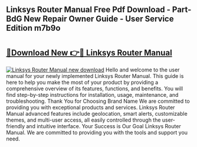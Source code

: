 ## Linksys Router Manual Free Pdf Download - Part-BdG New Repair Owner Guide - User Service Edition m7b9o

# <h2><a href="http://bc31273.oget.top/?id=Linksys+Router+Manual">🔗Download New 👉🔴 Linksys Router Manual</a></h2>

[![Linksys Router Manual new download](https://i.imgur.com/5g1atiW.png)](http://bc31273.oget.top/?id=Linksys+Router+Manual)
Hello and welcome to the user manual for your newly implemented Linksys Router Manual. This guide is here to help you make the most of your product by providing a comprehensive overview of its features, functions, and benefits. You will find step-by-step instructions for installation, usage, maintenance, and troubleshooting. Thank You for Choosing Brand Name We are committed to providing you with exceptional products and services. Linksys Router Manual advanced features include geolocation, smart alerts, customizable themes, and multi-user access, all easily controlled through the user-friendly and intuitive interface. Your Success is Our Goal Linksys Router Manual. We are committed to providing you with the tools and support you need.
